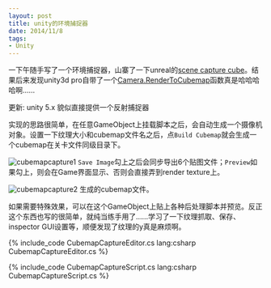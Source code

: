 ```yaml
---
layout: post
title: unity的环境捕捉器
date: 2014/11/8
tags:
- Unity
---
```


一下午随手写了一个环境捕捉器，山寨了一下unreal的[scene capture cube](https://docs.unrealengine.com/latest/INT/Resources/ContentExamples/Reflections/1_6/index.html)。结果后来发现unity3d pro自带了一个[Camera.RenderToCubemap](http://docs.unity3d.com/ScriptReference/Camera.RenderToCubemap.html)函数真是哈哈哈哈啊……

更新: unity 5.x 貌似直接提供一个反射捕捉器

<!--more-->

实现的思路很简单，在任意GameObject上挂载脚本之后，会自动生成一个摄像机对象。设置一下纹理大小和cubemap文件名之后，点`Build Cubemap`就会生成一个cubemap在关卡文件同级目录下。

![cubemapcapture1](/images/cubemapcapture1.png)
`Save Image`勾上之后会同步导出6个贴图文件；`Preview`如果勾上，则会在Game界面显示、否则会直接弄到render texture上。

![cubemapcapture2](/images/cubemapcapture2.png)
生成的cubemap文件。

如果需要特殊效果，可以在这个GameObject上贴上各种后处理脚本并预览。反正这个东西也写的很简单，就纯当练手用了……学习了一下纹理抓取、保存、inspector GUI设置等，顺便发现了纹理的y真是麻烦啊。

{% include_code CubemapCaptureEditor.cs lang:csharp CubemapCaptureEditor.cs %}

{% include_code CubemapCaptureScript.cs lang:csharp CubemapCaptureScript.cs %}